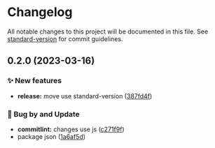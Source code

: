 # Changelog

All notable changes to this project will be documented in this file. See [standard-version](https://github.com/conventional-changelog/standard-version) for commit guidelines.

## 0.2.0 (2023-03-16)


### ✨ New features

* **release:** move use standard-version ([387fd4f](https://github.com/Code-Knights/campus-site/commit/387fd4fd3b90a0cdc08d8ce73cbfa40028a8d5ea))


### 🐞 Bug by and Update

* **commitlint:** changes use js ([c271f9f](https://github.com/Code-Knights/campus-site/commit/c271f9f1556c279c2c13ac82564c73981269e3ee))
* package json ([1a6af5d](https://github.com/Code-Knights/campus-site/commit/1a6af5d2018c58d55cf3fb02b99b62cc54a1a058))
